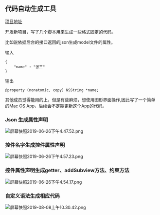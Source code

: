 ## 代码自动生成工具

[项目地址](https://github.com/xxdzyyh/SemiAutomaticCode.git)

开发新项目，写了几个脚本用来生成一些格式固定的代码。

比如说依据后台的接口返回的json生成model文件的属性。

输入

```
{
	"name" : "张三"
}
```

输出

```
@property (nonatomic, copy) NSString *name;
```

其他成员觉得能用的上，但是有些麻烦，想使用图形界面操作,因此写了一个简单的Mac OS App，后续会不定期更新这个App的代码。

### Json 生成属性声明 

![屏幕快照2019-06-26下午4.47.52.png](https://i.loli.net/2019/06/26/5d133238850eb70741.png)

### 控件名字生成控件属性声明

![屏幕快照2019-06-26下午4.57.23.png](https://i.loli.net/2019/06/26/5d13337c253b733371.png)

### 控件属性声明生成getter、addSubview方法、约束方法

![屏幕快照2019-06-26下午4.54.17.png](https://i.loli.net/2019/06/26/5d1332d2a56f569257.png)

### 自定义语法生成相应代码

![屏幕快照2019-08-08上午10.30.42.png](https://i.loli.net/2019/08/08/9Y3t2zokVmIsgDF.png)



